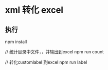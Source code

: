# xml 转化 excel


## 执行
npm install

// 统计目录中文件，，并输出到excel
npm run count 

// 转化customlabel 到excel
npm run label